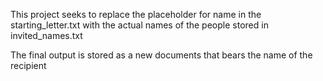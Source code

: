 This project seeks to replace the placeholder
for name in the starting_letter.txt with 
the actual names of the people stored in invited_names.txt

The final output is stored as a new documents that 
bears the name of the recipient